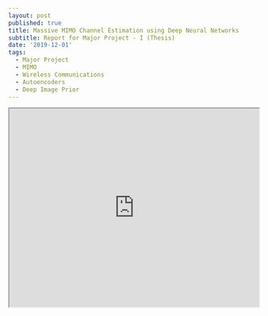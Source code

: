 ```yaml
---
layout: post
published: true
title: Massive MIMO Channel Estimation using Deep Neural Networks
subtitle: Report for Major Project - I (Thesis)
date: '2019-12-01'
tags:
  - Major Project
  - MIMO
  - Wireless Communications
  - Autoencoders
  - Deep Image Prior
---
```

<iframe src="http://agastyaseth.wiki/Documents/thesis_2.pdf" width="100%" height="400"></iframe>
